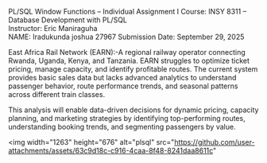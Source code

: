 PL/SQL Window Functions – Individual Assignment I
Course: INSY 8311 – Database Development with PL/SQL  
Instructor: Eric Maniraguha  
NAME: Iradukunda joshua 27967
Submission Date: September 29, 2025

East Africa Rail Network (EARN):-A regional railway operator connecting Rwanda, Uganda, Kenya, and Tanzania.
  EARN struggles to optimize ticket pricing, manage capacity, and identify profitable routes. The current system provides basic sales data but lacks advanced analytics to understand passenger behavior,       route performance trends, and seasonal patterns across different train classes.

   This analysis will enable data-driven decisions for dynamic pricing, capacity planning, and marketing strategies by identifying top-performing routes, understanding booking trends, and segmenting           passengers by value.

   <img width="1263" height="676" alt="plsql" src="https://github.com/user-attachments/assets/63c9d18c-c916-4caa-8f48-8241daa8611c" 
